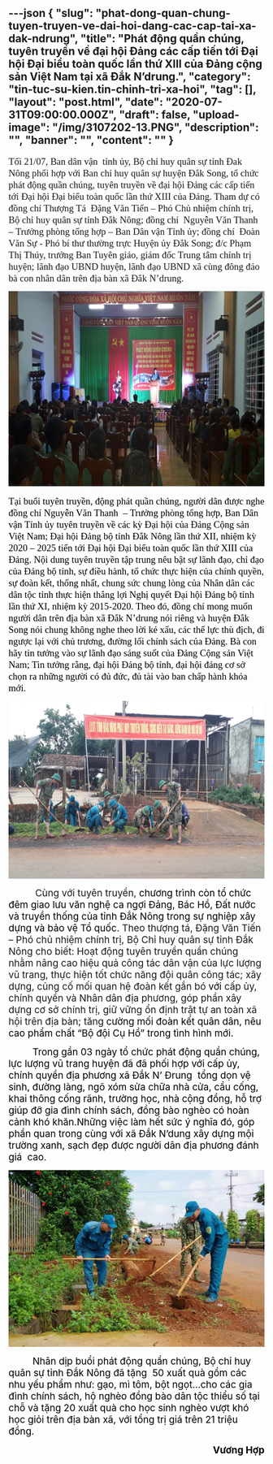 ---json
{
    "slug": "phat-dong-quan-chung-tuyen-truyen-ve-dai-hoi-dang-cac-cap-tai-xa-dak-ndrung",
    "title": "Phát động quần chúng, tuyên truyền về đại hội Đảng các cấp tiến tới Đại hội Đại biểu toàn quốc lần thứ XIII của Đảng cộng sản Việt Nam tại xã Đắk N’drung.",
    "category": "tin-tuc-su-kien.tin-chinh-tri-xa-hoi",
    "tag": [],
    "layout": "post.html",
    "date": "2020-07-31T09:00:00.000Z",
    "draft": false,
    "upload-image": "/img/3107202-13.PNG",
    "description": "",
    "banner": "",
    "__content__": ""
}
---
<p><span style="font-size:14.0pt"><span style="font-family:&quot;Times New Roman&quot;,serif">Tối 21/07, Ban d&acirc;n vận&nbsp; tỉnh ủy, Bộ chỉ huy qu&acirc;n sự tỉnh Đak N&ocirc;ng phối hợp với Ban chỉ huy qu&acirc;n sự huyện Đắk Song, tổ chức ph&aacute;t động quần ch&uacute;ng, tuy&ecirc;n truyền về đại hội Đảng c&aacute;c cấp tiến tới Đại hội Đại biểu to&agrave;n quốc lần thứ XIII của Đảng. Tham dự c&oacute; đồng ch&iacute; Thượng T&aacute;&nbsp; Đặng Văn Tiến &ndash; Ph&oacute; Chủ nhiệm ch&iacute;nh trị, Bộ chỉ huy qu&acirc;n sự tỉnh Đắk N&ocirc;ng; đồng ch&iacute; &nbsp;Nguyễn Văn Thanh &ndash; Trưởng ph&ograve;ng tổng hợp &ndash; Ban D&acirc;n vận Tỉnh ủy; đồng ch&iacute;&nbsp; Đo&agrave;n Văn Sự - Ph&oacute; b&iacute; thư thường trực Huyện ủy Đắk Song; đ/c Phạm Thị Th&uacute;y, trưởng Ban Tuy&ecirc;n gi&aacute;o, gi&aacute;m đốc Trung t&acirc;m ch&iacute;nh trị huyện; l&atilde;nh đạo UBND huyện, l&atilde;nh đạo UBND x&atilde; c&ugrave;ng đ&ocirc;ng đảo b&agrave; con nh&acirc;n d&acirc;n tr&ecirc;n địa b&agrave;n x&atilde; Đắk N&rsquo;drung. </span></span></p>

<p style="text-align:center"><img alt="" src="/img/3107202-11.PNG" /></p>

<p><span style="font-size:14.0pt"><span style="font-family:&quot;Times New Roman&quot;,serif"><span style="color:black">Tại buổi tuy&ecirc;n truyền, động ph&aacute;t quần ch&uacute;ng, người d&acirc;n được nghe đồng ch&iacute; Nguyễn Văn Thanh &nbsp;&ndash; Trưởng ph&ograve;ng tổng hợp, Ban D&acirc;n vận Tỉnh ủy tuy&ecirc;n truyền <span style="background-color:white">về c&aacute;c kỳ Đại hội của Đảng Cộng sản Việt Nam; Đại hội Đảng bộ tỉnh Đắk N&ocirc;ng lần thứ XII, nhiệm kỳ 2020 &ndash; 2025 tiến tới Đại hội Đại biểu to&agrave;n quốc lần thứ XIII của Đảng. Nội dung tuy&ecirc;n truyền tập trung n&ecirc;u bật sự l&atilde;nh đạo, chỉ đạo của Đảng bộ tỉnh, sự điều h&agrave;nh, tổ chức thực hiện của ch&iacute;nh quyền, sự đo&agrave;n kết, thống nhất, chung sức chung l&ograve;ng của Nh&acirc;n d&acirc;n c&aacute;c d&acirc;n tộc tỉnh thực hiện thắng lợi Nghị quyết Đại hội Đảng bộ tỉnh lần thứ XI, nhiệm kỳ 2015-2020.</span> Theo đ&oacute;, đồng ch&iacute; mong muốn người d&acirc;n tr&ecirc;n địa b&agrave;n x&atilde; Đắk N&rsquo;drung n&oacute;i ri&ecirc;ng v&agrave; huyện Đắk Song n&oacute;i chung kh&ocirc;ng nghe theo lời kẻ xấu, c&aacute;c thế lực th&ugrave; địch, đi ngược lại với chủ trương, đường lối ch&iacute;nh s&aacute;ch của Đảng. B&agrave; con h&atilde;y tin tưởng v&agrave;o sự l&atilde;nh đạo s&aacute;ng suốt của Đảng Cộng sản Việt Nam; Tin tưởng rằng, đại hội Đảng bộ tỉnh, đại hội đảng cơ sở chọn ra những người c&oacute; đủ đức, đủ t&agrave;i v&agrave;o ban chấp h&agrave;nh kh&oacute;a mới.</span></span></span></p>

<p style="text-align:center"><img alt="" src="/img/3107202-12.PNG" /></p>

<p style="margin-left:0in; margin-right:0in"><span style="font-size:14.0pt">&nbsp;&nbsp;&nbsp;&nbsp;&nbsp;&nbsp;&nbsp;&nbsp;&nbsp; C&ugrave;ng với tuy&ecirc;n truyền, <span style="background-color:white"><span style="color:black">chương tr&igrave;nh c&ograve;n tổ chức đ&ecirc;m giao lưu văn nghệ ca ngợi Đảng, B&aacute;c Hồ, Đất nước v&agrave; truyền thống của tỉnh Đắk N&ocirc;ng trong sự nghiệp x&acirc;y dựng v&agrave; bảo vệ Tổ quốc.</span></span> Theo thượng t&aacute;, Đặng Văn Tiến &ndash; Ph&oacute; chủ nhiệm ch&iacute;nh trị, Bộ Chỉ huy qu&acirc;n sự tỉnh Đắk N&ocirc;ng cho biết: Hoạt động tuy&ecirc;n truyền quần ch&uacute;ng&nbsp; nhằm n&acirc;ng cao hiệu quả c&ocirc;ng t&aacute;c d&acirc;n vận của lực lượng vũ trang, thực hiện tốt chức năng đội qu&acirc;n c&ocirc;ng t&aacute;c; x&acirc;y dựng, củng cố mối quan hệ đo&agrave;n kết gắn b&oacute; <span style="color:black">với </span>cấp ủy, ch&iacute;nh quyền v&agrave; Nh&acirc;n d&acirc;n địa phương, g&oacute;p phần x&acirc;y dựng cơ sở ch&iacute;nh trị, giữ vững ổn định trật tự an to&agrave;n x&atilde; hội tr&ecirc;n địa b&agrave;n; tăng <span style="background-color:white"><span style="color:black">cường mối đo&agrave;n kết qu&acirc;n d&acirc;n, n&ecirc;u cao phẩm chất &ldquo;Bộ đội Cụ Hồ&rdquo; trong t&igrave;nh h&igrave;nh mới.</span></span></span></p>

<p style="margin-left:0in; margin-right:0in"><span style="font-size:14.0pt"><span style="color:black">&nbsp;&nbsp;&nbsp;&nbsp;&nbsp;&nbsp;&nbsp;&nbsp; Trong gần 03 ng&agrave;y tổ chức ph&aacute;t động quần ch&uacute;ng, lực lượng vũ trang huyện đ&atilde; đ&atilde; phối hợp với cấp ủy, ch&iacute;nh quyền địa phương x&atilde; Đắk N&rsquo; Đrung &nbsp;tổng dọn vệ sinh, đường l&agrave;ng, ng&otilde; x&oacute;m sửa chữa nh&agrave; cửa, cầu cống, khai th&ocirc;ng cống r&atilde;nh, trường học, nh&agrave; cộng đồng, hỗ trợ gi&uacute;p đỡ gia đ&igrave;nh ch&iacute;nh s&aacute;ch, đồng b&agrave;o ngh&egrave;o c&oacute; ho&agrave;n cảnh kh&oacute; khăn.Những việc l&agrave;m hết sức &yacute; nghĩa đ&oacute;, g&oacute;p phần quan trong c&ugrave;ng với x&atilde; Đắk N&rsquo;dung x&acirc;y dựng mội trường xanh, sạch đẹp được người d&acirc;n địa phương đ&aacute;nh gi&aacute; &nbsp;cao.</span></span></p>

<p style="margin-left:0in; margin-right:0in; text-align:center"><img alt="" src="/img/3107202-13.PNG" /></p>

<p style="margin-left:0in; margin-right:0in"><span style="font-size:14.0pt"><span style="color:black">&nbsp;&nbsp;&nbsp;&nbsp;&nbsp;&nbsp;&nbsp;&nbsp; Nh&acirc;n dịp buổi ph&aacute;t động quần ch&uacute;ng, Bộ chỉ huy qu&acirc;n sự tỉnh Đắk N&ocirc;ng đ&atilde; tặng &nbsp;50 xuất qu&agrave; gồm c&aacute;c nhu yếu phẩm như: gạo, m&igrave; t&ocirc;m, bột ngọt...cho c&aacute;c gia đ&igrave;nh ch&iacute;nh s&aacute;ch, hộ ngh&egrave;o đồng b&agrave;o d&acirc;n tộc thiểu số tại chỗ v&agrave; tặng 20 xuất qu&agrave; cho học sinh ngh&egrave;o vượt kh&oacute; học giỏi tr&ecirc;n địa b&agrave;n x&atilde;, với tổng trị gi&aacute; tr&ecirc;n 21 triệu đồng.&nbsp;&nbsp;&nbsp;&nbsp;&nbsp;&nbsp;&nbsp;&nbsp;&nbsp;&nbsp;&nbsp;&nbsp;&nbsp;&nbsp;&nbsp;&nbsp;&nbsp; &nbsp;&nbsp;&nbsp;&nbsp;&nbsp;&nbsp;&nbsp;&nbsp;&nbsp;&nbsp;&nbsp;&nbsp;&nbsp;&nbsp;&nbsp;&nbsp;&nbsp;&nbsp;&nbsp;&nbsp;&nbsp;&nbsp;&nbsp;&nbsp;&nbsp;&nbsp;&nbsp;&nbsp;&nbsp;&nbsp;&nbsp;&nbsp;&nbsp;&nbsp;&nbsp;&nbsp;&nbsp;&nbsp;&nbsp;&nbsp;&nbsp;&nbsp;&nbsp;&nbsp;&nbsp;&nbsp;&nbsp; &nbsp;&nbsp;&nbsp;&nbsp;&nbsp;&nbsp;&nbsp;&nbsp;&nbsp; &nbsp;&nbsp;&nbsp;&nbsp;&nbsp;&nbsp;&nbsp;&nbsp;&nbsp; </span></span></p>

<p style="margin-left:0in; margin-right:0in; text-align:right"><span style="font-size:14.0pt"><span style="color:black"><strong>Vương Hợp </strong></span></span></p>
